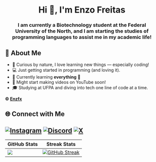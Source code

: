 <h1 align="center">Hi 👋, I'm Enzo Freitas</h1>
<h3 align="center">I am currently a Biotechnology student at the Federal University of the North, and I am starting the studies of programming languages to assist me in my academic life!</h3>

## 🚀 About Me

- 🧠 Curious by nature, I love learning new things — especially coding!
- 💻 Just getting started in programming (and loving it).
- 🌱 Currently learning **everything** 🤪
- 🎥 Might start making videos on YouTube soon!
- 🎓 Studying at UFPA and diving into tech one line of code at a time.

**© [Enzfx](https://github.com/Enzfx)**

## 🌐 Connect with Me

[![Instagram](https://img.shields.io/badge/-Instagram-%23E4405F?style=for-the-badge&logo=instagram&logoColor=white)](https://www.instagram.com/enzfrx/)
[![Discord](https://img.shields.io/badge/Discord-5865F2?style=for-the-badge&logo=discord&logoColor=white)](https://discord.gg/afNuY78PCK)
[![X](https://img.shields.io/badge/Enzfsz-000?style=for-the-badge&logo=x)](https://x.com/enzfsz)
---

| GitHub Stats | Streak Stats |
|--------------|--------------|
| <img src="https://github-readme-stats.vercel.app/api?username=Enzfx&show_icons=true&theme=maroongold&locale=en" /> | [![GitHub Streak](https://streak-stats.demolab.com?user=Enzfx&theme=maroongold&locale=pt_BR)](https://git.io/streak-stats)|
